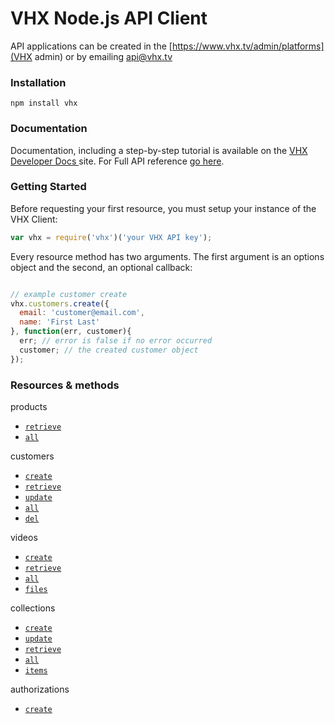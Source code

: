 # VHX Node.js API Client

API applications can be created in the [https://www.vhx.tv/admin/platforms](VHX admin) or by emailing [api@vhx.tv](mailto:api@vhx.tv)

### Installation

`npm install vhx`

### Documentation

Documentation, including a step-by-step tutorial is available on the [VHX Developer Docs ](http://dev.vhx.tv/api?javascript) site.
For Full API reference [go here](http://dev.vhx.tv/docs/api?javascript).

### Getting Started

Before requesting your first resource, you must setup your instance of the VHX Client:

```js
var vhx = require('vhx')('your VHX API key');
```

Every resource method has two arguments. The first argument is an options object and the second, an optional callback:

```js

// example customer create
vhx.customers.create({
  email: 'customer@email.com',
  name: 'First Last'
}, function(err, customer){
  err; // error is false if no error occurred
  customer; // the created customer object
});
```

### Resources & methods

products
  * [`retrieve`](http://dev.vhx.tv/docs/api/?javascript#product-retrieve)
  * [`all`](http://dev.vhx.tv/docs/api/?javascript#product-list)

customers
  * [`create`](http://dev.vhx.tv/docs/api/?javascript#customer-create)
  * [`retrieve`](http://dev.vhx.tv/docs/api/?javascript#customer-retrieve)
  * [`update`](http://dev.vhx.tv/docs/api/?javascript#customer-update)
  * [`all`](http://dev.vhx.tv/docs/api/?javascript#customer-list)
  * [`del`](http://dev.vhx.tv/docs/api/?javascript#customer-delete)

videos
  * [`create`](http://dev.vhx.tv/docs/api/?javascript#videos-create)
  * [`retrieve`](http://dev.vhx.tv/docs/api?javascript#videos-get)
  * [`all`](http://dev.vhx.tv/docs/api?javascript#videos-list)
  * [`files`](http://dev.vhx.tv/docs/api/?javascript#videos-list-files)

collections
  * [`create`](http://dev.vhx.tv/docs/api?javascript#collections-create)
  * [`update`](http://dev.vhx.tv/docs/api?javascript#collections-update)
  * [`retrieve`](http://dev.vhx.tv/docs/api?javascript#collections-retrieve)
  * [`all`](http://dev.vhx.tv/docs/api?javascript#collections-list)
  * [`items`](http://dev.vhx.tv/docs/api?javascript#collection-items-list)

authorizations
  * [`create`](http://dev.vhx.tv/docs/api/?javascript#authorizations-create)
